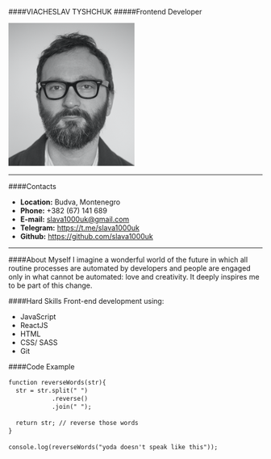 ####VIACHESLAV TYSHCHUK
#####Frontend Developer

![](src/1000uk_cv.png)

---

####Contacts
* **Location:** Budva, Montenegro
* **Phone:**    +382 (67) 141 689
* **E-mail:**   slava1000uk@gmail.com
* **Telegram:** https://t.me/slava1000uk
* **Github:**   https://github.com/slava1000uk

---

####About Myself
I imagine a wonderful world of the future in which all routine processes are automated by developers and people are engaged only in what cannot be automated: love and creativity. It deeply inspires me to be part of this change.

####Hard Skills
Front-end development using: 
* JavaScript
* ReactJS
* HTML
* CSS/ SASS
* Git

####Code Example
```
function reverseWords(str){
  str = str.split(" ")
            .reverse()
            .join(" ");

  return str; // reverse those words
}

console.log(reverseWords("yoda doesn't speak like this"));
```